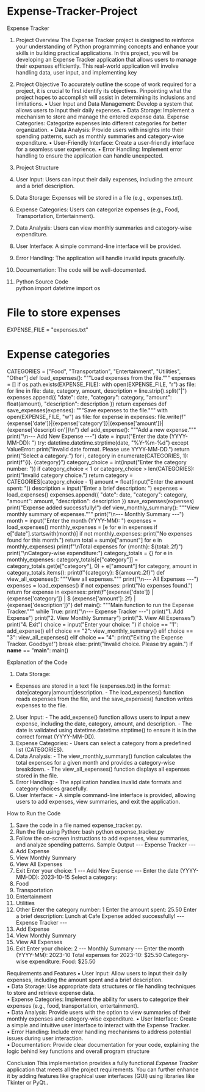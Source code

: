 # Expense-Tracker-Project

Expense Tracker 
 
1. Project Overview 
The Expense Tracker project is designed to reinforce your understanding of Python 
programming concepts and enhance your skills in building practical applications. In this 
project, you will be developing an Expense Tracker application that allows users to manage 
their expenses efficiently. This real-world application will involve handling data, user input, and implementing key  
2. Project Objective 
To accurately outline the scope of work required for a project, it is crucial to first identify its 
objectives. Pinpointing what the project hopes to accomplish will assist in determining its 
inclusions and limitations. 
▪ User Input and Data Management: Develop a system that allows users to input their 
daily expenses. 
▪ Data Storage: Implement a mechanism to store and manage the entered expense data. 
Expense Categories: Categorize expenses into different categories for better 
organization. 
▪ Data Analysis: Provide users with insights into their spending patterns, such as monthly 
summaries and category-wise expenditure. 
▪ User-Friendly Interface: Create a user-friendly interface for a seamless user experience. 
▪ Error Handling: Implement error handling to ensure the application can handle 
unexpected. 
3. Project Structure 
1. User Input: Users can input their daily expenses, including the amount and a brief 
description. 
2. Data Storage: Expenses will be stored in a file (e.g., expenses.txt). 
3. Expense Categories: Users can categorize expenses (e.g., Food, Transportation, 
Entertainment). 
4. Data Analysis: Users can view monthly summaries and category-wise expenditure. 
5. User Interface: A simple command-line interface will be provided. 
6. Error Handling: The application will handle invalid inputs gracefully. 
7. Documentation: The code will be well-documented.
   
4. Python Source Code  
python 
import datetime 
import os 
# File to store expenses 
EXPENSE_FILE = "expenses.txt" 
# Expense categories 
CATEGORIES = ["Food", "Transportation", "Entertainment", "Utilities", "Other"] 
def load_expenses(): 
"""Load expenses from the file.""" 
expenses = [] 
if os.path.exists(EXPENSE_FILE): 
with open(EXPENSE_FILE, "r") as file: 
for line in file: 
date, category, amount, description = line.strip().split("|") 
expenses.append({ 
"date": date, 
"category": category, 
"amount": float(amount), 
"description": description 
}) 
return expenses 
def save_expenses(expenses): 
"""Save expenses to the file.""" 
with open(EXPENSE_FILE, "w") as file: 
for expense in expenses: 
file.write(f"{expense['date']}|{expense['category']}|{expense['amount']}|{expense['descripti
 on']}\n") 
def add_expense(): 
"""Add a new expense.""" 
print("\n--- Add New Expense ---") 
date = input("Enter the date (YYYY-MM-DD): ") 
try: 
datetime.datetime.strptime(date, "%Y-%m-%d") 
except ValueError: 
print("Invalid date format. Please use YYYY-MM-DD.") 
return 
print("Select a category:") 
for i, category in enumerate(CATEGORIES, 1): 
print(f"{i}. {category}") 
category_choice = int(input("Enter the category number: ")) 
if category_choice < 1 or category_choice > len(CATEGORIES): 
print("Invalid category choice.") 
return 
category = CATEGORIES[category_choice - 1] 
amount = float(input("Enter the amount spent: ")) 
description = input("Enter a brief description: ") 
expenses = load_expenses() 
expenses.append({ 
"date": date, 
"category": category, 
"amount": amount, 
"description": description 
}) 
save_expenses(expenses) 
print("Expense added successfully!") 
def view_monthly_summary(): 
"""View monthly summary of expenses.""" 
print("\n--- Monthly Summary ---") 
month = input("Enter the month (YYYY-MM): ") 
expenses = load_expenses() 
monthly_expenses = [e for e in expenses if e["date"].startswith(month)] 
if not monthly_expenses: 
print("No expenses found for this month.") 
return 
total = sum(e["amount"] for e in monthly_expenses) 
print(f"\nTotal expenses for {month}: ${total:.2f}") 
print("\nCategory-wise expenditure:") 
category_totals = {} 
for e in monthly_expenses: 
category_totals[e["category"]] = category_totals.get(e["category"], 0) + e["amount"] 
for category, amount in category_totals.items(): 
print(f"{category}: ${amount:.2f}") 
def view_all_expenses(): 
"""View all expenses.""" 
print("\n--- All Expenses ---") 
expenses = load_expenses() 
if not expenses: 
print("No expenses found.") 
return 
for expense in expenses: 
print(f"{expense['date']} 
| {expense['category']} | $ 
{expense['amount']:.2f} | 
{expense['description']}") 
def main(): 
"""Main function to run the Expense Tracker.""" 
while True: 
print("\n--- Expense Tracker ---") 
print("1. Add Expense") 
print("2. View Monthly Summary") 
print("3. View All Expenses") 
print("4. Exit") 
choice = input("Enter your choice: ") 
if choice == "1": 
add_expense() 
elif choice == "2": 
view_monthly_summary() 
elif choice == "3": 
view_all_expenses() 
elif choice == "4": 
print("Exiting the Expense Tracker. Goodbye!") 
break 
else: 
print("Invalid choice. Please try again.") 
if __name__ == "__main__": 
main()

Explanation of the Code 
1. Data Storage: 
- Expenses are stored in a text file (expenses.txt) in the format: 
date|category|amount|description. - The load_expenses() function reads expenses from the file, and the save_expenses() 
function writes expenses to the file. 
2. User Input: - The add_expense() function allows users to input a new expense, including the date, 
category, amount, and description. - The date is validated using datetime.datetime.strptime() to ensure it is in the correct 
format (YYYY-MM-DD). 
3. Expense Categories: - Users can select a category from a predefined list (CATEGORIES). 
4. Data Analysis: - The view_monthly_summary() function calculates the total expenses for a given month 
and provides a category-wise breakdown. - The view_all_expenses() function displays all expenses stored in the file. 
5. Error Handling: - The application handles invalid date formats and category choices gracefully. 
6. User Interface: - A simple command-line interface is provided, allowing users to add expenses, view 
summaries, and exit the application.
 
How to Run the Code 
1. Save the code in a file named expense_tracker.py. 
2. Run the file using Python: 
bash 
python expense_tracker.py 
3. Follow the on-screen instructions to add expenses, view summaries, and analyze 
spending patterns. 
Sample Output --- Expense Tracker --- 
1. Add Expense 
2. View Monthly Summary 
3. View All Expenses 
4. Exit 
Enter your choice: 1 --- Add New Expense --- 
Enter the date (YYYY-MM-DD): 2023-10-15 
Select a category: 
1. Food 
2. Transportation 
3. Entertainment 
4. Utilities 
5. Other 
Enter the category number: 1 
Enter the amount spent: 25.50 
Enter a brief description: Lunch at Cafe 
Expense added successfully! --- Expense Tracker --- 
1. Add Expense 
2. View Monthly Summary 
3. View All Expenses 
4. Exit 
Enter your choice: 2 --- Monthly Summary --- 
Enter the month (YYYY-MM): 2023-10 
Total expenses for 2023-10: $25.50 
Category-wise expenditure: 
Food: $25.50

Requirements and Features 
▪ User Input: Allow users to input their daily expenses, including the amount spent and a 
brief description.  
▪ Data Storage: Use appropriate data structures or file handling techniques to store and 
retrieve expense data.  
▪ Expense Categories: Implement the ability for users to categorize their expenses (e.g., 
food, transportation, entertainment).  
▪ Data Analysis: Provide users with the option to view summaries of their monthly 
expenses and category-wise expenditure. 
▪ User Interface: Create a simple and intuitive user interface to interact with the Expense 
Tracker.  
▪ Error Handling: Include error handling mechanisms to address potential issues during 
user interaction.  
▪ Documentation: Provide clear documentation for your code, explaining the logic behind 
key functions and overall program structure 

Conclusion 
This implementation provides a fully functional *Expense Tracker* application that meets 
all the project requirements. You can further enhance it by adding features like graphical 
user interfaces (GUI) using libraries like Tkinter or PyQt..
